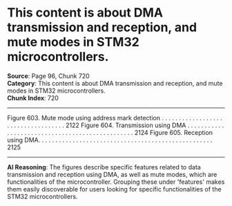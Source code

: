 # This content is about DMA transmission and reception, and mute modes in STM32 microcontrollers.

**Source**: Page 96, Chunk 720  
**Category**: This content is about DMA transmission and reception, and mute modes in STM32 microcontrollers.  
**Chunk Index**: 720

---

Figure 603. Mute mode using address mark detection . . . . . . . . . . . . . . . . . . . . . . . . . . . . . . . . . . . 2122
Figure 604. Transmission using DMA . . . . . . . . . . . . . . . . . . . . . . . . . . . . . . . . . . . . . . . . . . . . . . . . 2124
Figure 605. Reception using DMA. . . . . . . . . . . . . . . . . . . . . . . . . . . . . . . . . . . . . . . . . . . . . . . . . . . 2125

---

**AI Reasoning**: The figures describe specific features related to data transmission and reception using DMA, as well as mute modes, which are functionalities of the microcontroller. Grouping these under 'features' makes them easily discoverable for users looking for specific functionalities of the STM32 microcontrollers.
